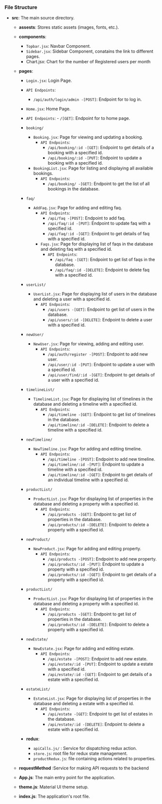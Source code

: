 ### File Structure


- **src**: The main source directory.
  - **assests**: Stores static assets (images, fonts, etc.).
  - **components**:
      - `Topbar.jsx`: Navbar Component.
      - `Sidebar.jsx`: Sidebar Component, conatains the link to different pages.
      - Chart.jsx: Chart for the number of Registered users per month

  - **pages**:
      - `Login.jsx`: Login Page.
       - `API Endpoints`: 
          - `/api/auth/login/admin -[POST]`: Endpoint for to log in.

      - `Home.jsx`: Home Page.
       - `API Endpoints`: 
             - `/[GET]`: Endpoint for to home page.
     - `booking/`
       - `Booking.jsx`: Page for  viewing and updating a booking. 
         - `API Endpoints`: 
             - `/api/booking/:id -[GET]`: Endpoint to get details of a booking with a specified id.
            - `/api/booking/:id -[PUT]`: Endpoint to update a booking with a specified id.
        - `BookingList.jsx`: Page for listing and displaying all available bookings. 
          - `API Endpoints`: 
             - `/api/booking/ -[GET]`: Endpoint to get the list of all bookings in the database.
            
    - `faq/`
       - `AddFaq.jsx`: Page for adding and editing faq.
         - `API Endpoints`: 
              - `/api/faq -[POST]`: Endpoint to add faq.
             - `/api/faq/:id -[PUT]`: Endpoint to update faq with a specified id.
             - `/api/faq/:id -[GET]`: Endpoint to get details of  faq with a specified id.   
         - `Faqs.jsx`: Page for displaying list of faqs in the database and deleting faq  with a specified id.
            - `API Endpoints`: 
               - `/api/faq -[GET]`: Endpoint to get list of faqs in the database. 
               - `/api/faq/:id -[DELETE]`: Endpoint to delete faq with a specified id.

    - `userList/`
       - `UserList.jsx`: Page for displaying list of users in the database and deleting a user with a specified id.
         - `API Endpoints`: 
              - `/api/users -[GET]`: Endpoint to get list of users in the database. 
              - `/api/users/:id -[DELETE]`: Endpoint to delete a user with a specified id.


    - `newUser/`
       - `NewUser.jsx`: Page for viewing, adding and editing user.
         - `API Endpoints`: 
              - `/api/auth/register -[POST]`: Endpoint to add new user.
             - `/api/user/:id -[PUT]`: Endpoint to update a user with a specified id.
             - `/api/user/find/:id -[GET]`: Endpoint to get details of  a user with a specified id. 

    - `timelineList/`
       - `TimelineList.jsx`: Page for displaying list of timelines in the database and deleting a timeline with a specified id.
         - `API Endpoints`: 
              - `/api/timeline -[GET]`: Endpoint to get list of timelines in the database. 
              - `/api/timeline/:id -[DELETE]`: Endpoint to delete a timeline with a specified id.

    - `newTimeline/`
       - `NewTimeline.jsx`: Page for adding and editing timeline.
         - `API Endpoints`: 
              - `/api/timeline -[POST]`: Endpoint to add new timeline.
             - `/api/timeline/:id -[PUT]`: Endpoint to update a timeline with a specified id.
             - `/api/timeline/:id -[GET]`: Endpoint to get details of an individual timeline with a specified id.

    - `productList/`
       - `ProductList.jsx`: Page for displaying list of properties in the database and deleting a property with a specified id.
         - `API Endpoints`: 
              - `/api/products -[GET]`: Endpoint to get list of properties in the database. 
              - `/api/products/:id -[DELETE]`: Endpoint to delete a property with a specified id.

    - `newProduct/`
       - `NewProduct.jsx`: Page for adding and editing property.
         - `API Endpoints`: 
              - `/api/products -[POST]`: Endpoint to add new property.
             - `/api/products/:id -[PUT]`: Endpoint to update a property with a specified id.
             - `/api/products/:id -[GET]`: Endpoint to get details of  a property with a specified id.

    - `productList/`
       - `ProductList.jsx`: Page for displaying list of properties in the database and deleting a property with a specified id.
         - `API Endpoints`: 
              - `/api/products -[GET]`: Endpoint to get list of properties in the database. 
              - `/api/products/:id -[DELETE]`: Endpoint to delete a property with a specified id.

     - `newEstate/`
       - `NewEstate.jsx`: Page for adding and editing estate.
         - `API Endpoints`: 
              - `/api/estate -[POST]`: Endpoint to add new estate.
             - `/api/estate/:id -[PUT]`: Endpoint to update a estate with a specified id.
             - `/api/estate/:id -[GET]`: Endpoint to get details of  a estate with a specified id.

    - `estateList/`
       - `EstateList.jsx`: Page for displaying list of properties in the database and deleting a estate with a specified id.
         - `API Endpoints`: 
              - `/api/estate -[GET]`: Endpoint to get list of estates in the database. 
              - `/api/estate/:id -[DELETE]`: Endpoint to delete a estate with a specified id.

    - **redux**: 
      - `apiCalls.js/` : Service for dispatching redux action.
      - `store.js`: root file for redux state management.
      - `productRedux.js`: file containing actions related to properties.
      
  - **requestMethod** :Service for making API requests to the backend
  - **App.js**: The main entry point for the application.
  - **theme.js**:  Material UI theme setup. 
  - **index.js**: The application's root file.                 